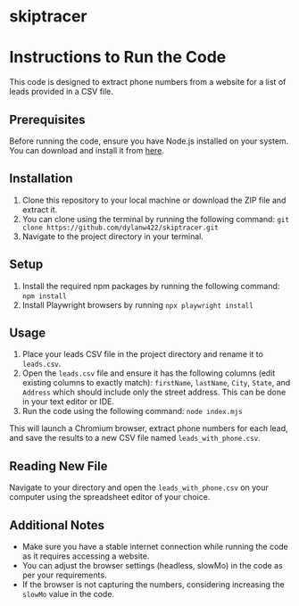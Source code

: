 # skiptracer

# Instructions to Run the Code

This code is designed to extract phone numbers from a website for a list of leads provided in a CSV file.

## Prerequisites

Before running the code, ensure you have Node.js installed on your system. You can download and install it from [here](https://nodejs.org/).

## Installation

1. Clone this repository to your local machine or download the ZIP file and extract it.
2. You can clone using the terminal by running the following command: `git clone https://github.com/dylanw422/skiptracer.git`
3. Navigate to the project directory in your terminal.

## Setup

1. Install the required npm packages by running the following command: `npm install`
2. Install Playwright browsers by running `npx playwright install`

## Usage

1. Place your leads CSV file in the project directory and rename it to `leads.csv`.
2. Open the `leads.csv` file and ensure it has the following columns (edit existing columns to exactly match): `firstName`, `lastName`, `City`, `State`, and `Address` which should include only the street address. This can be done in your text editor or IDE.
4. Run the code using the following command: `node index.mjs`

This will launch a Chromium browser, extract phone numbers for each lead, and save the results to a new CSV file named `leads_with_phone.csv`.

## Reading New File

Navigate to your directory and open the `leads_with_phone.csv` on your computer using the spreadsheet editor of your choice.

## Additional Notes

- Make sure you have a stable internet connection while running the code as it requires accessing a website.
- You can adjust the browser settings (headless, slowMo) in the code as per your requirements.
- If the browser is not capturing the numbers, considering increasing the `slowMo` value in the code.


